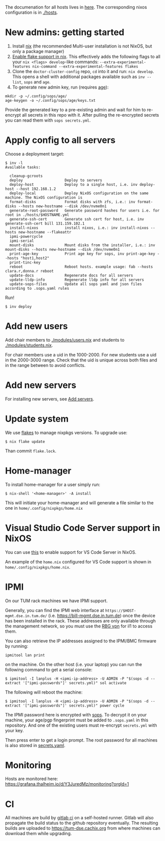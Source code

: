 The documenation for all hosts lives in [here](docs/hosts). 
The corresponding nixos configuration is in [./hosts](./hosts). 

# New admins: getting started

1. Install [nix](https://nixos.org/download.html#download-nix) (the recommended Multi-user installation is not NixOS, but only a package manager)
2. [Enable flake support in nix](https://nixos.wiki/wiki/Flakes#Non-NixOS). This effectively adds the following flags to all your `nix <flags> develop`-like commands: `--extra-experimental-features nix-command --extra-experimental-features flakes`
3. Clone the `doctor-cluster-config` repo, `cd` into it and run: `nix develop`. This opens a shell with additional packages available such as `inv --list`, `sops` and `age`.
4. To generate new admin key, run (requires [age](https://github.com/FiloSottile/age)):
```
mkdir -p ~/.config/sops/age/
age-keygen -o ~/.config/sops/age/keys.txt
```
Provide the generated key to a pre-existing admin and wait for him to re-encrypt all secrets in this repo with it. After pulling the re-encrypted secrets you can read them with `sops secrets.yml`.


# Apply config to all servers

Choose a deployment target:


``` console
$ inv -l
Available tasks:

  cleanup-gcroots
  deploy                   Deploy to servers
  deploy-host              Deploy to a single host, i.e. inv deploy-host --host 192.168.1.2
  deploy-local             Deploy NixOS configuration on the same machine. The NixOS configuration is
  format-disks             Format disks with zfs, i.e.: inv format-disks --hosts new-hostname --disk /dev/nvme0n1
  generate-root-password   Generate password hashes for users i.e. for root in ./hosts/$HOSTNAME.yml
  generate-ssh-cert        Generate ssh cert for host, i.e. inv generate-ssh-cert bill 131.159.102.1
  install-nixos            install nixos, i.e.: inv install-nixos --hosts new-hostname --flakeattr
  ipmi-powercycle
  ipmi-serial
  mount-disks              Mount disks from the installer, i.e.: inv mount-disks --hosts new-hostname --disk /dev/nvme0n1
  print-age-key            Print age key for sops, inv print-age-key --hosts "host1,host2"
  print-tinc-key
  reboot                   Reboot hosts. example usage: fab --hosts clara.r,donna.r reboot
  update-docs              Regenerate docs for all servers
  update-lldp-info         Regenerate lldp info for all servers
  update-sops-files        Update all sops yaml and json files according to .sops.yaml rules
```

Run!

``` console
$ inv deploy
```

# Add new users

Add chair members to [./modules/users.nix](./modules/users.nix) and students to [./modules/students.nix](./modules/students.nix).

For chair members use a uid in the 1000-2000. For new students use a uid in the
2000-3000 range. Check that the uid is unique across both files and in the
range between to avoid conflicts.

# Add new servers

For installing new servers, see [Add servers](docs/ADD_SERVER.md).

# Update system

We use [flakes](https://nixos.wiki/wiki/Flakes) to manage 
nixpkgs versions. To upgrade use:

``` console
$ nix flake update
```

Than commit `flake.lock`.

# Home-manager

To install home-manager for a user simply run:

``` console
$ nix-shell '<home-manager>' -A install
```

This will initiate your home-manager and will generate a file similar to the one in ```home/.config/nixpkgs/home.nix```

# Visual Studio Code Server support in NixOS

You can use [this](https://github.com/msteen/nixos-vscode-server) to enable support for VS Code Server in NixOS.

An example of the ```home.nix``` configured for VS Code support is shown in ```home/.config/nixpkgs/home.nix```.


# IPMI

On our TUM rack machines we have IPMI support.

Generally, you can find the IPMI web interface at
`https://$HOST-mgmt.dse.in.tum.de/` (i.e. https://bill-mgmt.dse.in.tum.de)
once the device has been installed in the rack.  These addresses are only
available through the management network, so you must use the [RBG
vpn](https://vpn.rbg.tum.de/) for il1 to access them.

You can also retrieve the IP addresses assigned to the IPMI/BMC firmware by
running:

```
ipmitool lan print
```

on the machine. On the other host (i.e. your laptop) you can run the following command to get a serial console:

```
$ ipmitool -I lanplus -H <ipmi-ip-address> -U ADMIN -P "$(sops -d --extract '["ipmi-passwords"]' secrets.yml)" sol activate
```

The following will reboot the machine:

```
$ ipmitool -I lanplus -H <ipmi-ip-address> -U ADMIN -P "$(sops -d --extract '["ipmi-passwords"]' secrets.yml)" power cycle 
```

The IPMI password here is encrypted with
[sops](https://github.com/mozilla/sops). To decrypt it on your machine, your
age/pgp fingerprint must be added to `.sops.yaml` in this repository. And one of
the existing users must re-encrypt `secrets.yml` with your key. 

Then press enter to get a login prompt. The root password for all machines is
also stored in [secrets.yaml]().

# Monitoring

Hosts are monitored here: https://grafana.thalheim.io/d/Y3JuredMz/monitoring?orgId=1

# CI

All machines are build by [gitlab ci](https://gitlab.com/TUM-DSE/doctor-cluster-config/-/pipelines) on a
self-hosted runner. Gitlab will also propagate the build status to the github repository eventually. 
The resulting builds are uploaded to https://tum-dse.cachix.org from where
machines can download them while upgrading.
